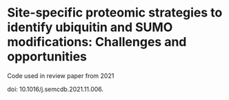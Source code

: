 # Site-specific proteomic strategies to identify ubiquitin and SUMO modifications: Challenges and opportunities
Code used in review paper from 2021

doi: 10.1016/j.semcdb.2021.11.006.
